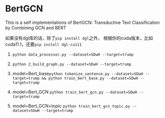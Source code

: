 # BertGCN
This is a self implementations of BertGCN: Transductive Text Classification by Combining GCN and BERT

如果没有dgl库的话，除了`pip install dgl`之外，
根据你的cuda版本，比如cuda11.1，还要`pip install dgl-cu111`

1. `python data_processor.py --dataset=SDwH --target=trump`

2. `python 2_build_graph.py --dataset=SDwH --target=trump`

3. model=Bert_base`python tokenize_sentence.py --dataset=SDwH --target=trump && python train_bert_base.py --dataset=SDwH --target=trump`

4. model=Bert_GCN `python train_bert_gcn.py --dataset=SDwH --target=trump`

5. model=Bert_GCN+topic `python train_bert_gcn_topic.py --dataset=SDwH --target=trump`
